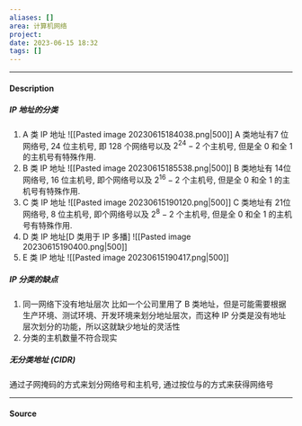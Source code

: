 ```yaml
---
aliases: []
area: 计算机网络
project: 
date: 2023-06-15 18:32
tags: []
---
```

---
#### Description
##### IP 地址的分类
1. A 类 IP 地址
![[Pasted image 20230615184038.png|500]]
A 类地址有7 位网络号, 24 位主机号, 即 128 个网络号以及 $2^{24} - 2$ 个主机号, 但是全 0 和全 1 的主机号有特殊作用.
2. B 类 IP 地址
![[Pasted image 20230615185538.png|500]]
B 类地址有 14位网络号, 16 位主机号, 即个网络号以及 $2^{16} - 2$ 个主机号, 但是全 0 和全 1 的主机号有特殊作用.
3. C 类 IP 地址
![[Pasted image 20230615190120.png|500]]
C 类地址有 21位网络号, 8 位主机号, 即个网络号以及 $2^{8} - 2$ 个主机号, 但是全 0 和全 1 的主机号有特殊作用.
4. D 类 IP 地址[D 类用于 IP 多播]
![[Pasted image 20230615190400.png|500]]
5. E 类 IP 地址
![[Pasted image 20230615190417.png|500]]
##### IP 分类的缺点
1. 同一网络下没有地址层次
比如一个公司里用了 B 类地址，但是可能需要根据生产环境、测试环境、开发环境来划分地址层次，而这种 IP 分类是没有地址层次划分的功能，所以这就缺少地址的灵活性
2. 分类的主机数量不符合现实

##### 无分类地址 (CIDR)
通过子网掩码的方式来划分网络号和主机号, 通过按位与的方式来获得网络号







---
#### Source
